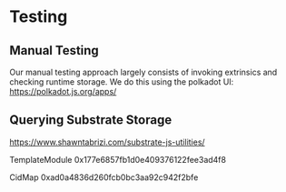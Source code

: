 # Testing

## Manual Testing
Our manual testing approach largely consists of invoking extrinsics and checking runtime storage. We do this using the polkadot UI:
https://polkadot.js.org/apps/

## Querying Substrate Storage
https://www.shawntabrizi.com/substrate-js-utilities/

TemplateModule
0x177e6857fb1d0e409376122fee3ad4f8

CidMap
0xad0a4836d260fcb0bc3aa92c942f2bfe

